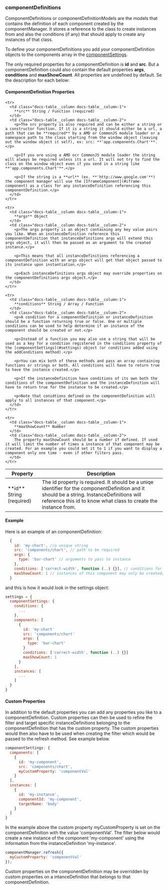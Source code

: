 ### <a name="component-definitions"></a> componentDefinitions
ComponentDefinitions or componentDefinitionModels are the models that contains the definition of each component created by the componentManager. It stores a reference to the class to create instances from and also the conditions (if any) that should apply to create any instances of that class.

To define your componentDefinitions you add your componentDefinition objects to the components array in the [componentSettings](#settings).

The only required properties for a componentDefinition is **id** and **src**. But a componentDefinition could also contain the default properties **args**, **conditions** and **maxShowCount**. All properties are undefined by default. Se the description for each below:

#### ComponentDefinition Properties

<table class="docs-table">
  <thead>
    <tr>
      <th class="docs-table__column docs-table__column-1">Property</th>
      <th class="docs-table__column docs-table__column-2">Description</th>
    </tr>
  </thead>
  <tbody>
    <tr>
      <td class="docs-table__column docs-table__column-1">
        **id** String (required)
      </td>
      <td class="docs-table__column docs-table__column-2">
        The id property is required. It should be a uniqe identifier for the componentDefinition and it should be a string. InstanceDefinitions will reference this id to know what class to create the instance from.
      </td>
    </tr>

    <tr>
      <td class="docs-table__column docs-table__column-1">
        **src** String / Function (required)
      </td>
      <td class="docs-table__column docs-table__column-2">
        <p>The src property is also required and can be either a string or a constructor function. If it is a string it should either be a url, a path that can be **required** by a AMD or CommonJS module loader or a namespace path to the class starting from the window object (leaving out the window object it self), ex: src: **'app.components.Chart'**.</p>

        <p>If you are using a AMD ocr CommonJS module loader the string will always be required unless its a url. It will not try to find the class on the window object even if you send in a string like **'app.components.Chart'**.</p>

        <p>If the string is a **url** (ex. **'http://www.google.com'**) the component manager will use the [IframeComponent](#iframe-component) as a class for any instanceDefinition referencing this componentDefinition.</p>
      </td>
    </tr>

    <tr>
      <td class="docs-table__column docs-table__column-1">
        **args** Object
      </td>
      <td class="docs-table__column docs-table__column-2">
        <p>The args property is an object containing any key value pairs you like. When an instanceDefinition reference this componentDefinition that instanceDefinitions args will extend this args object, it will then be passed as an argument to the created instance.</p>

        <p>This means that all instanceDefinitions referencing a componentDefinition with an args object will get that object passed to its instance upon instantiation.</p>

        <p>Each instanceDefinitions args object may override properties on the componentDefinitions args object.</p>
      </td>
    </tr>

    <tr>
      <td class="docs-table__column docs-table__column-1">
        **conditions** String / Array / Function
      </td>
      <td class="docs-table__column docs-table__column-2">
        <p>A condition for a componentDefinition or instanceDefinition should be a function returning true or false. One or multiple conditions can be used to help determine if an instance of the component should be created or not.</p>

        <p>Instead of a function you may also use a string that will be used as a key for a condition registered in the conditions property of the [componentSettings](#settings) object (or conditions added using the addConditions method).</p>

        <p>You can mix both of these methods and pass an array containing functions or strings or both. All conditions will have to return true to have the instance created.</p>

        <p>If the instanceDefinition have conditions of its own both the conditions of the componentDefinition and the instanceDefinition will have to return true for the instance to be created.</p>

        <p>Note that conidtions defined on the componentDefinition will apply to all instances of that component.</p>
      </td>
    </tr>

    <tr>
      <td class="docs-table__column docs-table__column-1">
        **maxShowCount** Number
      </td>
      <td class="docs-table__column docs-table__column-2">
        The property maxShowCount should be a number if defined. If used it will limit the number of times a instance of that component may be created. For an example you could set it to 1 if you want to display a component only one time - even if other filters pass.
      </td>
    </tr>

  </tbody>
</table>


#### Example
Here is an example of an componentDefinition:
```javascript
  {
    id: 'my-chart', //a unique string
    src: 'components/chart', // path to be required
    args: {
      type: 'bar-chart' // arguments to pass to instance
    },
    conditions: ['correct-width', function (..) {}], // conditions for when to allow instance to be created
    maxShowCount: 1 // instances of this component may only be created/shown once
  }
```

and this is how it would look in the settings object:

```javascript
settings = {
  componentSettings: {
    conditions: {
      ...
    },
    components: [
      {
        id: 'my-chart'
        src: 'components/chart'
        args: {
          type: 'bar-chart'
        }
        conditions: ['correct-width', function (..) {}]
        maxShowCount: 1
      }
    ],
    instances: [
      ...
    ]
  }
}
```

#### Custom Properties
In addition to the default properties you can add any properties you like to a componentDefinition. Custom properties can then be used to refine the filter and target specific instanceDefinitions belonging to the componentDefinition that has the custom property. The custom properties would then also have to be used when creating the filter which would be passed to the refresh method. See example below.

```javascript
componentSettings: {
  components: [
    {
      id: 'my-component',
      src: 'components/chart',
      myCustomProperty: 'componentVal'
    }
  ],
  instances: [
    {
      id: 'my-instance',
      componentId: 'my-component',
      targetName: 'body'
    }
  ]
}
```

In the example above the custom property myCustomProperty is set on the componentDefinition with the value 'componentVal'. The filter below  would create a new instance of the component 'my-component' using the information from the instanceDefinition 'my-instance'.

```javascript
componentManager.refresh({
  myCustomProperty: 'componentVal'
});
```

Custom properties on the componentDefinition may be overridden by custom properties on a intanceDefinition that belongs to that componentDefinition.